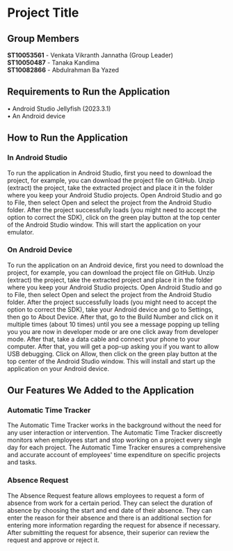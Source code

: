 # Project Title

## Group Members
**ST10053561** - Venkata Vikranth Jannatha (Group Leader)  
**ST10050487** - Tanaka Kandima  
**ST10082866** - Abdulrahman Ba Yazed

## Requirements to Run the Application
• Android Studio Jellyfish (2023.3.1)  
• An Android device

## How to Run the Application

### In Android Studio
To run the application in Android Studio, first you need to download the project, for example, you can download the project file on GitHub. Unzip (extract) the project, take the extracted project and place it in the folder where you keep your Android Studio projects. Open Android Studio and go to File, then select Open and select the project from the Android Studio folder. After the project successfully loads (you might need to accept the option to correct the SDK), click on the green play button at the top center of the Android Studio window. This will start the application on your emulator.

### On Android Device
To run the application on an Android device, first you need to download the project, for example, you can download the project file on GitHub. Unzip (extract) the project, take the extracted project and place it in the folder where you keep your Android Studio projects. Open Android Studio and go to File, then select Open and select the project from the Android Studio folder. After the project successfully loads (you might need to accept the option to correct the SDK), take your Android device and go to Settings, then go to About Device. After that, go to the Build Number and click on it multiple times (about 10 times) until you see a message popping up telling you you are now in developer mode or are one click away from developer mode. After that, take a data cable and connect your phone to your computer. After that, you will get a pop-up asking you if you want to allow USB debugging. Click on Allow, then click on the green play button at the top center of the Android Studio window. This will install and start up the application on your Android device.

## Our Features We Added to the Application

### Automatic Time Tracker
The Automatic Time Tracker works in the background without the need for any user interaction or intervention. The Automatic Time Tracker discreetly monitors when employees start and stop working on a project every single day for each project. The Automatic Time Tracker ensures a comprehensive and accurate account of employees' time expenditure on specific projects and tasks.

### Absence Request
The Absence Request feature allows employees to request a form of absence from work for a certain period. They can select the duration of absence by choosing the start and end date of their absence. They can enter the reason for their absence and there is an additional section for entering more information regarding the request for absence if necessary. After submitting the request for absence, their superior can review the request and approve or reject it.
